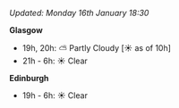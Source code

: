 *Updated: Monday 16th January 18:30*

**Glasgow**

* 19h, 20h: :partly_sunny: Partly Cloudy [:sunny: as of 10h]
* 21h - 6h: :sunny: Clear

**Edinburgh**

* 19h - 6h: :sunny: Clear
